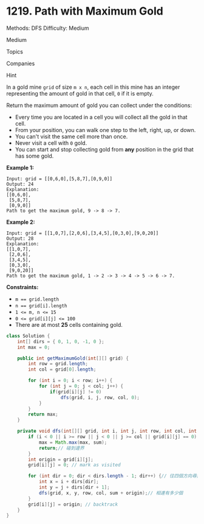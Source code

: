 # 1219. Path with Maximum Gold

Methods: DFS
Difficulty: Medium

Medium

Topics

Companies

Hint

In a gold mine `grid` of size `m x n`, each cell in this mine has an integer representing the amount of gold in that cell, `0` if it is empty.

Return the maximum amount of gold you can collect under the conditions:

- Every time you are located in a cell you will collect all the gold in that cell.
- From your position, you can walk one step to the left, right, up, or down.
- You can't visit the same cell more than once.
- Never visit a cell with `0` gold.
- You can start and stop collecting gold from **any** position in the grid that has some gold.

**Example 1:**

```
Input: grid = [[0,6,0],[5,8,7],[0,9,0]]
Output: 24
Explanation:
[[0,6,0],
 [5,8,7],
 [0,9,0]]
Path to get the maximum gold, 9 -> 8 -> 7.

```

**Example 2:**

```
Input: grid = [[1,0,7],[2,0,6],[3,4,5],[0,3,0],[9,0,20]]
Output: 28
Explanation:
[[1,0,7],
 [2,0,6],
 [3,4,5],
 [0,3,0],
 [9,0,20]]
Path to get the maximum gold, 1 -> 2 -> 3 -> 4 -> 5 -> 6 -> 7.

```

**Constraints:**

- `m == grid.length`
- `n == grid[i].length`
- `1 <= m, n <= 15`
- `0 <= grid[i][j] <= 100`
- There are at most **25** cells containing gold.

```java
class Solution {
    int[] dirs = { 0, 1, 0, -1, 0 };
    int max = 0;

    public int getMaximumGold(int[][] grid) {
        int row = grid.length;
        int col = grid[0].length;

        for (int i = 0; i < row; i++) {
            for (int j = 0; j < col; j++) {
                if(grid[i][j] != 0)
                    dfs(grid, i, j, row, col, 0);
            }
        }
        return max;
    }

    private void dfs(int[][] grid, int i, int j, int row, int col, int sum) {
        if (i < 0 || i >= row || j < 0 || j >= col || grid[i][j] == 0) {
            max = Math.max(max, sum);
            return;// 碰到邊界
        }
        int origin = grid[i][j];
        grid[i][j] = 0; // mark as visited

        for (int dir = 0; dir < dirs.length - 1; dir++) {// 往四個方向尋找
            int x = i + dirs[dir];
            int y = j + dirs[dir + 1];
            dfs(grid, x, y, row, col, sum + origin);// 相連有多少個
        }
        grid[i][j] = origin; // backtrack
    }
}
```